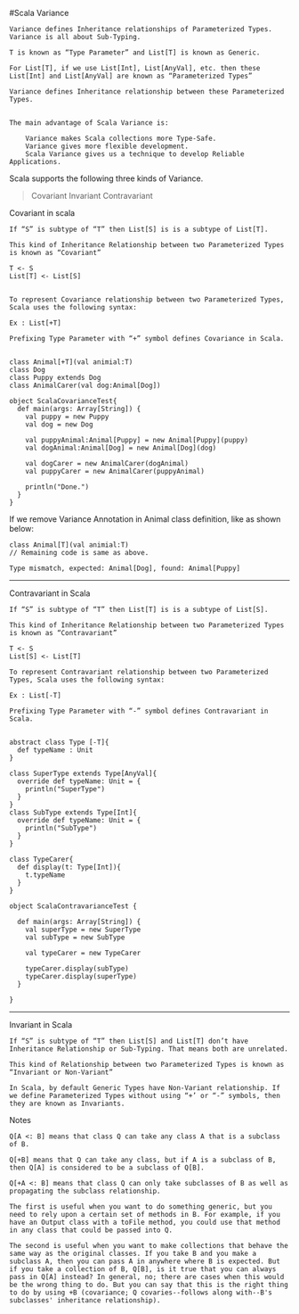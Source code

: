 #Scala Variance

	Variance defines Inheritance relationships of Parameterized Types. Variance is all about Sub-Typing.

	T is known as “Type Parameter” and List[T] is known as Generic.

	For List[T], if we use List[Int], List[AnyVal], etc. then these List[Int] and List[AnyVal] are known as “Parameterized Types”

	Variance defines Inheritance relationship between these Parameterized Types.


	The main advantage of Scala Variance is:

		Variance makes Scala collections more Type-Safe.
		Variance gives more flexible development.
		Scala Variance gives us a technique to develop Reliable Applications.


Scala supports the following three kinds of Variance.

> Covariant
> Invariant
> Contravariant

Covariant in scala
	
	If “S” is subtype of “T” then List[S] is is a subtype of List[T].

	This kind of Inheritance Relationship between two Parameterized Types is known as “Covariant”

	T <- S
	List[T] <- List[S]


	To represent Covariance relationship between two Parameterized Types, Scala uses the following syntax:
	
	Ex : List[+T]

	Prefixing Type Parameter with “+” symbol defines Covariance in Scala.


	class Animal[+T](val animial:T)
	class Dog
	class Puppy extends Dog
	class AnimalCarer(val dog:Animal[Dog])

	object ScalaCovarianceTest{
	  def main(args: Array[String]) {
	    val puppy = new Puppy
	    val dog = new Dog

	    val puppyAnimal:Animal[Puppy] = new Animal[Puppy](puppy)
	    val dogAnimal:Animal[Dog] = new Animal[Dog](dog)

	    val dogCarer = new AnimalCarer(dogAnimal)
	    val puppyCarer = new AnimalCarer(puppyAnimal)

	    println("Done.")
	  }
	}


If we remove Variance Annotation in Animal class definition, like as shown below:

	class Animal[T](val animial:T)
	// Remaining code is same as above.

	Type mismatch, expected: Animal[Dog], found: Animal[Puppy]

----------------------------------------------------------------------------------------------------------------------
Contravariant in Scala
	
	If “S” is subtype of “T” then List[T] is is a subtype of List[S].

	This kind of Inheritance Relationship between two Parameterized Types is known as “Contravariant”

	T <- S
	List[S] <- List[T]

	To represent Contravariant relationship between two Parameterized Types, Scala uses the following syntax:

	Ex : List[-T]

	Prefixing Type Parameter with “-” symbol defines Contravariant in Scala.


	abstract class Type [-T]{
	  def typeName : Unit
	}

	class SuperType extends Type[AnyVal]{
	  override def typeName: Unit = {
	    println("SuperType")
	  }
	}
	class SubType extends Type[Int]{
	  override def typeName: Unit = {
	    println("SubType")
	  }
	}

	class TypeCarer{
	  def display(t: Type[Int]){
	    t.typeName
	  }
	}

	object ScalaContravarianceTest {

	  def main(args: Array[String]) {
	    val superType = new SuperType
	    val subType = new SubType

	    val typeCarer = new TypeCarer

	    typeCarer.display(subType)
	    typeCarer.display(superType)
	  }

	}


-----------------------------------------------------------------------------------------


Invariant in Scala

	If “S” is subtype of “T” then List[S] and List[T] don’t have Inheritance Relationship or Sub-Typing. That means both are unrelated.

	This kind of Relationship between two Parameterized Types is known as “Invariant or Non-Variant”

	In Scala, by default Generic Types have Non-Variant relationship. If we define Parameterized Types without using “+’ or “-” symbols, then they are known as Invariants.


Notes

	Q[A <: B] means that class Q can take any class A that is a subclass of B.

	Q[+B] means that Q can take any class, but if A is a subclass of B, then Q[A] is considered to be a subclass of Q[B].

	Q[+A <: B] means that class Q can only take subclasses of B as well as propagating the subclass relationship.

	The first is useful when you want to do something generic, but you need to rely upon a certain set of methods in B. For example, if you have an Output class with a toFile method, you could use that method in any class that could be passed into Q.

	The second is useful when you want to make collections that behave the same way as the original classes. If you take B and you make a subclass A, then you can pass A in anywhere where B is expected. But if you take a collection of B, Q[B], is it true that you can always pass in Q[A] instead? In general, no; there are cases when this would be the wrong thing to do. But you can say that this is the right thing to do by using +B (covariance; Q covaries--follows along with--B's subclasses' inheritance relationship).

